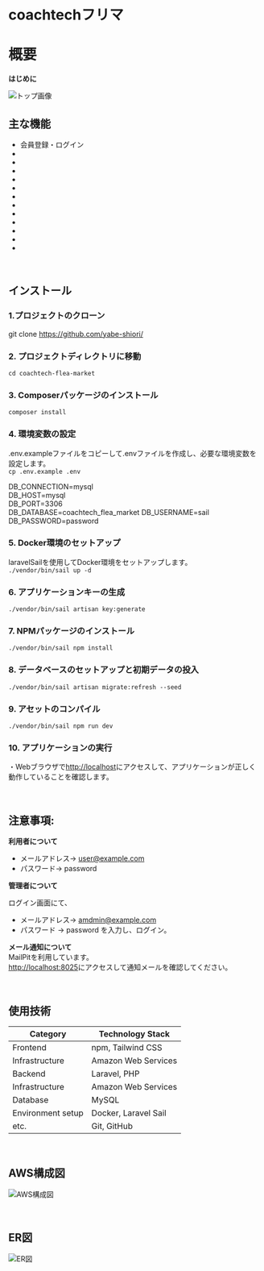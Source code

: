 # coachtechフリマ


# 概要
**はじめに**　　



![トップ画像]()


## 主な機能　　
- 会員登録・ログイン
- 
- 
- 
- 
- 
- 
- 
- 
- 
-
- 
- 

<br />

## インストール

### 1.プロジェクトのクローン  
git clone https://github.com/yabe-shiori/

  
### 2. プロジェクトディレクトリに移動    
`cd coachtech-flea-market`  

### 3. Composerパッケージのインストール
`composer install`  


### 4. 環境変数の設定
.env.exampleファイルをコピーして.envファイルを作成し、必要な環境変数を設定します。  
`cp .env.example .env`  

DB_CONNECTION=mysql  
DB_HOST=mysql  
DB_PORT=3306  
DB_DATABASE=coachtech_flea_market
DB_USERNAME=sail  
DB_PASSWORD=password  


### 5. Docker環境のセットアップ
laravelSailを使用してDocker環境をセットアップします。  
`./vendor/bin/sail up -d`  

  

### 6. アプリケーションキーの生成
`./vendor/bin/sail artisan key:generate`  

  
  
### 7. NPMパッケージのインストール
`./vendor/bin/sail npm install`  

  

### 8. データベースのセットアップと初期データの投入 
`./vendor/bin/sail artisan migrate:refresh --seed `  

  
### 9. アセットのコンパイル  
`./vendor/bin/sail npm run dev`  

  

### 10. アプリケーションの実行
・Webブラウザで[http://localhost](http://localhost)にアクセスして、アプリケーションが正しく動作していることを確認します。  


<br />  

## 注意事項: 

**利用者について**  
  
- メールアドレス-> user@example.com
- パスワード-> password  

 
**管理者について** 

 ログイン画面にて、
- メールアドレス-> amdmin@example.com
- パスワード ->  password
を入力し、ログイン。


  
**メール通知について**  
MailPitを利用しています。  
[http://localhost:8025](http://localhost:8025)にアクセスして通知メールを確認してください。  


<br />

## 使用技術

| Category          | Technology Stack                                     |
| ----------------- | --------------------------------------------------   |
| Frontend          | npm, Tailwind CSS                                    |
| Infrastructure    | Amazon Web Services                                  |
| Backend           | Laravel, PHP                                         |
| Infrastructure    | Amazon Web Services                                  |
| Database          | MySQL                                                |
| Environment setup | Docker, Laravel Sail                                 |
| etc.              | Git, GitHub                                          |

<br />

## AWS構成図

![AWS構成図]()

<br />

## ER図

![ER図]()

<br />


